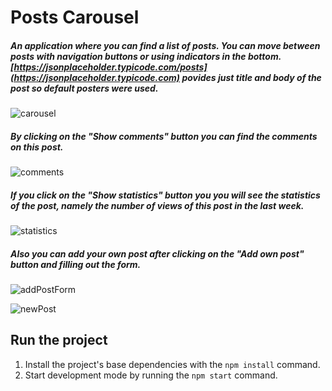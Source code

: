 # Posts Carousel

##### An application where you can find a list of posts. You can move between posts with navigation buttons or using indicators in the bottom. [https://jsonplaceholder.typicode.com/posts](https://jsonplaceholder.typicode.com) povides just title and body of the post so default posters were used.

![carousel](https://github.com/S-Mariia/posts-carousel/assets/105200661/b4e13055-7aee-42f8-9ea8-a4eb15fac000)

##### By clicking on the "Show comments" button you can find the comments on this post.

![comments](https://github.com/S-Mariia/posts-carousel/assets/105200661/f69b40e5-ec71-4980-b24a-81a6b4729114)

##### If you click on the "Show statistics" button you you will see the statistics of the post, namely the number of views of this post in the last week.

![statistics](https://github.com/S-Mariia/posts-carousel/assets/105200661/f324fc2c-1393-4b69-bebf-534e90b66eb1)

##### Also you can add your own post after clicking on the "Add own post" button and filling out the form.

![addPostForm](https://github.com/S-Mariia/posts-carousel/assets/105200661/1e1745ca-e262-4b2b-8109-714c0db65b6d)

![newPost](https://github.com/S-Mariia/posts-carousel/assets/105200661/558066d9-c731-4585-a89c-2ed146683fe2)


## Run the project

1. Install the project's base dependencies with the `npm install` command.
2. Start development mode by running the `npm start` command.

